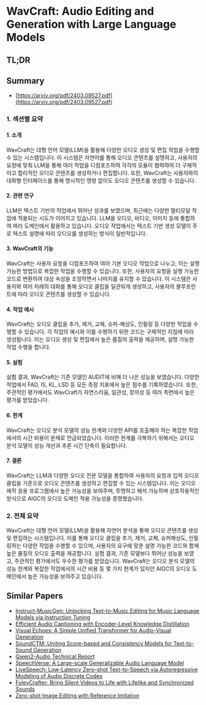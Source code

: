# WavCraft: Audio Editing and Generation with Large Language Models
## TL;DR
## Summary
- [https://arxiv.org/pdf/2403.09527.pdf](https://arxiv.org/pdf/2403.09527.pdf)

### 1. 섹션별 요약

#### **1. 소개**
WavCraft는 대형 언어 모델(LLM)을 활용해 다양한 오디오 생성 및 편집 작업을 수행할 수 있는 시스템입니다. 이 시스템은 자연어를 통해 오디오 콘텐츠를 설명하고, 사용자의 요청에 맞춰 LLM을 통해 여러 작업을 디컴포즈하여 각각의 모듈이 협력하여 더 구체적이고 합리적인 오디오 콘텐츠를 생성하거나 편집합니다. 또한, WavCraft는 사용자와의 대화형 인터페이스를 통해 명시적인 명령 없이도 오디오 콘텐츠를 생성할 수 있습니다.

#### **2. 관련 연구**
LLM은 텍스트 기반의 작업에서 뛰어난 성과를 보였으며, 최근에는 다양한 멀티모달 작업에 적용되는 시도가 이어지고 있습니다. LLM을 오디오, 비디오, 이미지 등에 통합하여 여러 도메인에서 활용하고 있습니다. 오디오 작업에서는 텍스트 기반 생성 모델이 주로 텍스트 설명에 따라 오디오를 생성하는 방식이 일반적입니다.

#### **3. WavCraft의 기능**
WavCraft는 사용자 요청을 디컴포즈하여 여러 기본 오디오 작업으로 나누고, 이는 설명 가능한 방법으로 복잡한 작업을 수행할 수 있습니다. 또한, 사용자의 요청을 실행 가능한 코드로 변환하여 대상 속성을 조정하면서 나머지를 유지할 수 있습니다. 이 시스템은 사용자와 여러 차례의 대화를 통해 오디오 클립을 일관되게 생성하고, 사용자의 블루프린트에 따라 오디오 콘텐츠를 생성할 수 있습니다.

#### **4. 작업 예시**
WavCraft는 오디오 클립을 추가, 제거, 교체, 슈퍼-해상도, 인필링 등 다양한 작업을 수행할 수 있습니다. 각 작업의 예시와 이를 수행하기 위한 코드는 구체적인 지침에 따라 생성됩니다. 이는 오디오 생성 및 편집에서 높은 품질의 출력을 제공하며, 설명 가능한 작업 수행을 합니다.

#### **5. 실험**
실험 결과, WavCraft는 기존 모델인 AUDIT에 비해 더 나은 성능을 보였습니다. 다양한 작업에서 FAD, IS, KL, LSD 등 모든 측정 지표에서 높은 점수를 기록하였습니다. 또한, 주관적인 평가에서도 WavCraft가 자연스러움, 일관성, 창의성 등 여러 측면에서 높은 평가를 받았습니다.

#### **6. 한계**
WavCraft는 오디오 분석 모델의 성능 한계와 다양한 API를 호출해야 하는 복잡한 작업에서의 시간 비용이 문제로 언급되었습니다. 이러한 한계를 극복하기 위해서는 오디오 분석 모델의 성능 개선과 추론 시간 단축이 필요합니다.

#### **7. 결론**
WavCraft는 LLM과 다양한 오디오 전문 모델을 통합하여 사용자의 요청과 입력 오디오 클립을 기준으로 오디오 콘텐츠를 생성하고 편집할 수 있는 시스템입니다. 이는 오디오 제작 응용 프로그램에서 높은 가능성을 보여주며, 투명하고 해석 가능하며 상호작용적인 방식으로 AIGC의 오디오 도메인 적용 가능성을 증명했습니다.

### 2. 전체 요약
WavCraft는 대형 언어 모델(LLM)을 활용해 자연어 분석을 통해 오디오 콘텐츠를 생성 및 편집하는 시스템입니다. 이를 통해 오디오 클립을 추가, 제거, 교체, 슈퍼해상도, 인필링하는 다양한 작업을 수행할 수 있으며, 사용자의 요구에 맞춘 설명 가능한 코드와 함께 높은 품질의 오디오 출력을 제공합니다. 실험 결과, 기존 모델보다 뛰어난 성능을 보였고, 주관적인 평가에서도 우수한 평가를 받았습니다. WavCraft는 오디오 분석 모델의 성능 한계와 복잡한 작업에서의 시간 비용 등 몇 가지 한계가 있지만 AIGC의 오디오 도메인에서 높은 가능성을 보여주고 있습니다.

## Similar Papers
- [Instruct-MusicGen: Unlocking Text-to-Music Editing for Music Language Models via Instruction Tuning](2405.18386.md)
- [Efficient Audio Captioning with Encoder-Level Knowledge Distillation](2407.14329.md)
- [Visual Echoes: A Simple Unified Transformer for Audio-Visual Generation](2405.14598.md)
- [SoundCTM: Uniting Score-based and Consistency Models for Text-to-Sound Generation](2405.18503.md)
- [Qwen2-Audio Technical Report](2407.10759.md)
- [SpeechVerse: A Large-scale Generalizable Audio Language Model](2405.08295.md)
- [LiveSpeech: Low-Latency Zero-shot Text-to-Speech via Autoregressive Modeling of Audio Discrete Codes](2406.02897.md)
- [FoleyCrafter: Bring Silent Videos to Life with Lifelike and Synchronized Sounds](2407.01494.md)
- [Zero-shot Image Editing with Reference Imitation](2406.07547.md)
